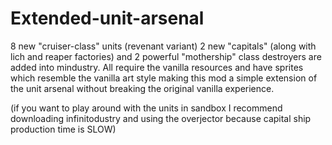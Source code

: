 # Extended-unit-arsenal

8 new "cruiser-class" units (revenant variant)
2 new "capitals" (along with lich and reaper factories)
and 2 powerful "mothership" class destroyers are added into 
mindustry. All require the vanilla resources and have sprites which 
resemble the vanilla art style making this mod a simple extension of 
the unit arsenal without breaking the original vanilla experience.


(if you want to play around with the units in sandbox
I recommend downloading infinitodustry and using the 
overjector because capital ship production time
is SLOW)
